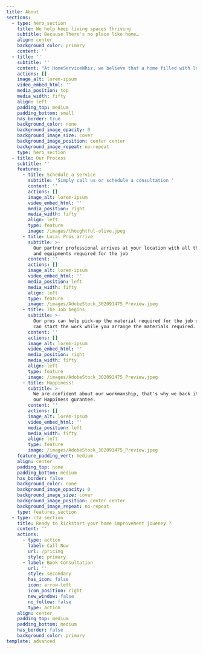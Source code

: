 ```yaml
---
title: About
sections:
  - type: hero_section
    title: We help keep living spaces thriving
    subtitle: Because There's no place like home…
    align: center
    background_color: primary
    content: ''
  - title: ''
    subtitle: ''
    content: "At HomeServiceWhiz, we believe that a home filled with love and laughter is the foundation of a healthy and peaceful society. We help keep living spaces happy by providing solutions for everything home, from appliance repair and Moving to bathroom remodeling and roofing. You can rely on our carefully vetted home service experts to take care of your house so you can cherish your home.\n\n\n\n\n\n\n**Appliance Repair:**\_No matter where you have purchased your home appliance, our appliance pros can help. We provide repair and maintenance services for all major brands' home appliances. Our experts can fix almost any\n\n*   HVAC\n\n*   Refridgerator\n\n*   Oven and cooktop\n\n*   Dishwasher\n\n*   Washer and Dryer\n\n*   Riding mower\n\n*   Snowblower\n\n*   Fitness equipment\n\n\n\n\n**Home Improvement**\n\nEvolve your living space with zero hassles. Let our Whizzes help you bring your dream home to life.\n\n\n\n\n*   Bathroom Remodeling\n\n*   Bathtub Replacement\n\n*   Mold Remediation\n\n*   Water Damage\n\n*   Garage door replacement\n\n*   Roofing\n\n\n\n\n\n\n\n**Maintainence**\n\n*   Pest Control.\n\n*   Plumbing\n\n*   Locksmith Services\n\n"
    actions: []
    image_alt: lorem-ipsum
    video_embed_html: ''
    media_position: top
    media_width: fifty
    align: left
    padding_top: medium
    padding_bottom: small
    has_border: true
    background_color: none
    background_image_opacity: 0
    background_image_size: cover
    background_image_position: center center
    background_image_repeat: no-repeat
    type: hero_section
  - title: Our Process
    subtitle: ''
    features:
      - title: Schedule a service
        subtitle: 'Simply call us or schedule a consultation '
        content: ''
        actions: []
        image_alt: lorem-ipsum
        video_embed_html: ''
        media_position: right
        media_width: fifty
        align: left
        type: feature
        image: /images/thoughtful-olive.jpeg
      - title: Local Pros arrive
        subtitle: >-
          Our partner professional arrives at your location with all the tools
          and equipments required for the job
        content: ''
        actions: []
        image_alt: lorem-ipsum
        video_embed_html: ''
        media_position: left
        media_width: fifty
        align: left
        type: feature
        image: /images/AdobeStock_302091475_Preview.jpeg
      - title: The Job begins
        subtitle: >-
          Our pros can help pick-up the material required for the job or they
          can start the work while you arrange the materials required.
        content: ''
        actions: []
        image_alt: lorem-ipsum
        video_embed_html: ''
        media_position: right
        media_width: fifty
        align: left
        type: feature
        image: /images/AdobeStock_302091475_Preview.jpeg
      - title: Happiness!
        subtitle: >-
          We are confident about our workmanship, that's why we back it up with
          our Happiness gurantee.
        content: ''
        actions: []
        image_alt: lorem-ipsum
        video_embed_html: ''
        media_position: left
        media_width: fifty
        align: left
        type: feature
        image: /images/AdobeStock_302091475_Preview.jpeg
    feature_padding_vert: medium
    align: center
    padding_top: none
    padding_bottom: medium
    has_border: false
    background_color: none
    background_image_opacity: 0
    background_image_size: cover
    background_image_position: center center
    background_image_repeat: no-repeat
    type: features_section
  - type: cta_section
    title: Ready to kickstart your home improvement joueney ?
    content: ''
    actions:
      - type: action
        label: Call Now
        url: /pricing
        style: primary
      - label: Book Consultation
        url: ''
        style: secondary
        has_icon: false
        icon: arrow-left
        icon_position: right
        new_window: false
        no_follow: false
        type: action
    align: center
    padding_top: medium
    padding_bottom: medium
    has_border: false
    background_color: primary
template: advanced
---
```

